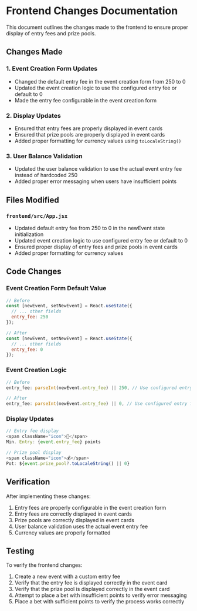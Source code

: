 # Frontend Changes Documentation

This document outlines the changes made to the frontend to ensure proper display of entry fees and prize pools.

## Changes Made

### 1. Event Creation Form Updates
- Changed the default entry fee in the event creation form from 250 to 0
- Updated the event creation logic to use the configured entry fee or default to 0
- Made the entry fee configurable in the event creation form

### 2. Display Updates
- Ensured that entry fees are properly displayed in event cards
- Ensured that prize pools are properly displayed in event cards
- Added proper formatting for currency values using `toLocaleString()`

### 3. User Balance Validation
- Updated the user balance validation to use the actual event entry fee instead of hardcoded 250
- Added proper error messaging when users have insufficient points

## Files Modified

### `frontend/src/App.jsx`
- Updated default entry fee from 250 to 0 in the newEvent state initialization
- Updated event creation logic to use configured entry fee or default to 0
- Ensured proper display of entry fees and prize pools in event cards
- Added proper formatting for currency values

## Code Changes

### Event Creation Form Default Value
```javascript
// Before
const [newEvent, setNewEvent] = React.useState({
  // ... other fields
  entry_fee: 250
});

// After
const [newEvent, setNewEvent] = React.useState({
  // ... other fields
  entry_fee: 0
});
```

### Event Creation Logic
```javascript
// Before
entry_fee: parseInt(newEvent.entry_fee) || 250, // Use configured entry fee or default to 250

// After
entry_fee: parseInt(newEvent.entry_fee) || 0, // Use configured entry fee or default to 0
```

### Display Updates
```javascript
// Entry fee display
<span className="icon">🎫</span>
Min. Entry: {event.entry_fee} points

// Prize pool display
<span className="icon">💰</span>
Pot: ${event.prize_pool?.toLocaleString() || 0}
```

## Verification

After implementing these changes:
1. Entry fees are properly configurable in the event creation form
2. Entry fees are correctly displayed in event cards
3. Prize pools are correctly displayed in event cards
4. User balance validation uses the actual event entry fee
5. Currency values are properly formatted

## Testing

To verify the frontend changes:
1. Create a new event with a custom entry fee
2. Verify that the entry fee is displayed correctly in the event card
3. Verify that the prize pool is displayed correctly in the event card
4. Attempt to place a bet with insufficient points to verify error messaging
5. Place a bet with sufficient points to verify the process works correctly
